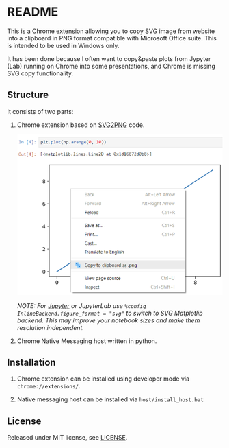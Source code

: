 README
======

This is a Chrome extension allowing you to copy SVG image from website into a clipboard in PNG format compatible with Microsoft Office suite. This is intended to be used in Windows only.

It has been done because I often want to copy&paste plots from Jypyter (Lab) running on Chrome into some presentations, and Chrome is missing SVG copy functionality.

Structure
---------

It consists of two parts:

[SVG2PNG]: https://github.com/pedro380085/SVG2PNG
[Jupyter]: http://jupyter.org/

1. Chrome extension based on [SVG2PNG][SVG2PNG] code.

   ![Screenshot](images/screenshot1.png)

   *NOTE: For [Jupyter][Jupyter] or JupyterLab use `%config InlineBackend.figure_format = "svg"` to switch to SVG Matplotlib backend. This may improve your notebook sizes and make them resolution independent.*

2. Chrome Native Messaging host written in python.


Installation
------------

1. Chrome extension can be installed using developer mode via `chrome://extensions/`.

2. Native messaging host can be installed via `host/install_host.bat`


License
-------

Released under MIT license, see [LICENSE](LICENSE).
